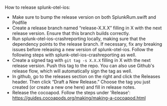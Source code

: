 How to release splunk-otel-ios:

* Make sure to bump the release version on both SplunkRum.swift and Podfile
* Create a release branch named “release-X.X.X” filling in X with the next release version. Ensure that this branch builds correctly.
* Run splunk-otel-ios-crashreporting locally, making sure that the dependency points to the release branch. If necessary, fix any breaking issues before releasing a new version of splunk-otel-ios. Follow the following steps with splunk-otel-ios-crashreporting as well.
* Create a signed tag with `git tag -s X.X.X` filling in X with the next release version. Push this tag to the repo. You can also use Github's release flow, which will automatically sign the tag as well.
* In github, go to the releases section on the right and click the Releases header. Then click “Draft a New Release.” Choose the tag you just created (or create a new one here) and fill in release notes.
* Release the cocoapod. Follow the steps under 'Release': https://guides.cocoapods.org/making/making-a-cocoapod.html
